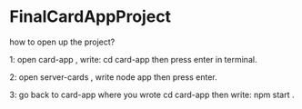 # FinalCardAppProject

how to open up the project?

1: open card-app , write: cd card-app then press enter in terminal.

2: open server-cards , write node app then press enter.

3: go back to card-app where you wrote cd card-app then write: npm start .
